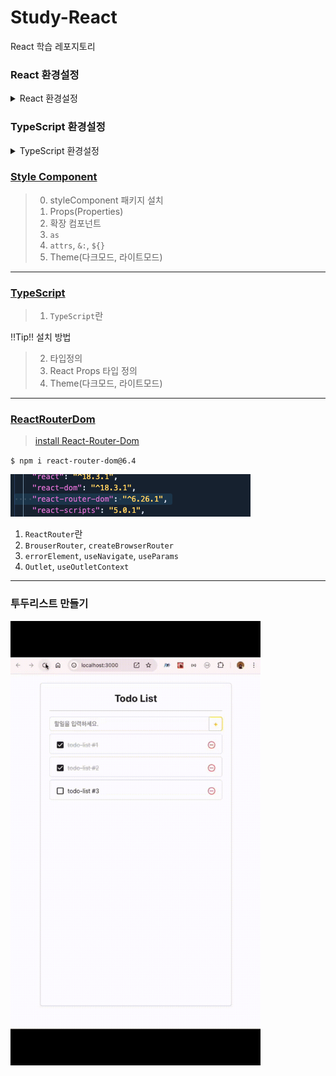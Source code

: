 # Study-React
React 학습 레포지토리

### React 환경설정
<details>
<summary>React 환경설정</summary>
<div markdown="1">

1. node.js 설치
    - https://nodejs.org/en, Download Node.js(LTS) 클릭
2. `terminal` 버전 확인
    ```Bash
    node -v
    npm -v
    npx -v
    ```
3. 리액트 패키지 설치
    - VS Code에서 터미널 열기
    ```Bash
    npm uninstall -g create-react-app
    npm install -g create-react-app
    ```
4. 리액트 프로젝트 초기화(파일 설치)
    ```Bash
    npx create-react-app [파일명]
    ```

5. 리액트 실행
    - 콘솔위에서 만든 프로젝트 앱 이름까지 진입 `cd 파일명`
    ```Bash
    npm start
    ```
    - http://localhost:3000 웹브라우저 서버 확인
지 등등 입력
</div>
</details>

### TypeScript 환경설정
<details>
<summary>TypeScript 환경설정</summary>
<div markdown="1">

1. 프로젝트 폴더 생성, 타입스크립트 적용
```bash
$ npx create-react-app [폴더명] --template typescript
$ npm i --save-dev @types/styled-components
$ npm i styled-components
```
2. tsconfig.json 수정
```bash
...
  "include": [
    "next-env.d.ts",
    "src/**/*.ts",
    "src/**/*.tsx"
  ],
  "exclude": [
    "node_modules"
  ]
 
```
</div>
</details>

### [Style Component](https://github.com/KangJeoungMi/Study-React/blob/master/markdown/styleComponent.md)

> 0. styleComponent 패키지 설치
> 1. Props(Properties)
> 2. 확장 컴포넌트
> 3. `as`
> 4. `attrs`, `&:`, `${}`
> 5. Theme(다크모드, 라이트모드)
---
### [TypeScript](https://github.com/KangJeoungMi/Study-React/blob/master/markdown/TypeScript.md)
> 1. `TypeScript`란

 ‼️Tip‼️ 설치 방법
> 2. 타입정의
> 3. React Props 타입 정의
> 4. Theme(다크모드, 라이트모드)
---
### [ReactRouterDom](https://github.com/KangJeoungMi/Study-React/blob/master/markdown/ReactRouterDom.md)

> [install React-Router-Dom](https://www.npmjs.com/package/react-router-dom?activeTab=readme)

` $ npm i react-router-dom@6.4 `

![ReacRouterDom.png](/markdown/image/ReacRouterDom.png)

1. `ReactRouter`란
2. `BrouserRouter`, `createBrowserRouter`
3. `errorElement`, `useNavigate`, `useParams`
4. `Outlet`, `useOutletContext`
---

### 투두리스트 만들기

<img src='./TodoList/todo-list/img/result.gif' width='400px'>

